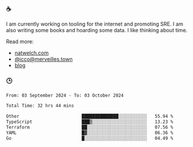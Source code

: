 ### ☕

I am currently working on tooling for the internet and promoting SRE. I am also writing some books and hoarding some data. I like thinking about time. 

Read more:

 - [natwelch.com](https://natwelch.com)
 - [@icco@merveilles.town](https://merveilles.town/@icco)
 - [blog](https://writing.natwelch.com)

### 🕒

<!--START_SECTION:waka-->

```txt
From: 03 September 2024 - To: 03 October 2024

Total Time: 32 hrs 44 mins

Other                        ██████████████░░░░░░░░░░░   55.94 %
TypeScript                   ███▒░░░░░░░░░░░░░░░░░░░░░   13.23 %
Terraform                    ██░░░░░░░░░░░░░░░░░░░░░░░   07.56 %
YAML                         █▓░░░░░░░░░░░░░░░░░░░░░░░   06.36 %
Go                           █░░░░░░░░░░░░░░░░░░░░░░░░   04.49 %
```

<!--END_SECTION:waka-->
